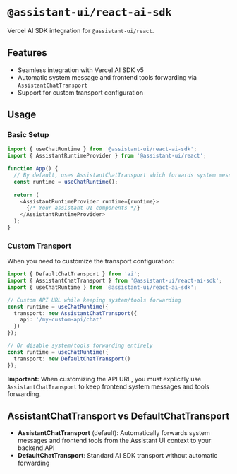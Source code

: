 # `@assistant-ui/react-ai-sdk`

Vercel AI SDK integration for `@assistant-ui/react`.

## Features

- Seamless integration with Vercel AI SDK v5
- Automatic system message and frontend tools forwarding via `AssistantChatTransport`
- Support for custom transport configuration

## Usage

### Basic Setup

```typescript
import { useChatRuntime } from '@assistant-ui/react-ai-sdk';
import { AssistantRuntimeProvider } from '@assistant-ui/react';

function App() {
  // By default, uses AssistantChatTransport which forwards system messages and tools
  const runtime = useChatRuntime();
  
  return (
    <AssistantRuntimeProvider runtime={runtime}>
      {/* Your assistant UI components */}
    </AssistantRuntimeProvider>
  );
}
```

### Custom Transport

When you need to customize the transport configuration:

```typescript
import { DefaultChatTransport } from 'ai';
import { AssistantChatTransport } from '@assistant-ui/react-ai-sdk';
import { useChatRuntime } from '@assistant-ui/react-ai-sdk';

// Custom API URL while keeping system/tools forwarding
const runtime = useChatRuntime({
  transport: new AssistantChatTransport({
    api: '/my-custom-api/chat'
  })
});

// Or disable system/tools forwarding entirely
const runtime = useChatRuntime({
  transport: new DefaultChatTransport()
});
```

**Important:** When customizing the API URL, you must explicitly use `AssistantChatTransport` to keep frontend system messages and tools forwarding.

## AssistantChatTransport vs DefaultChatTransport

- **AssistantChatTransport** (default): Automatically forwards system messages and frontend tools from the Assistant UI context to your backend API
- **DefaultChatTransport**: Standard AI SDK transport without automatic forwarding
